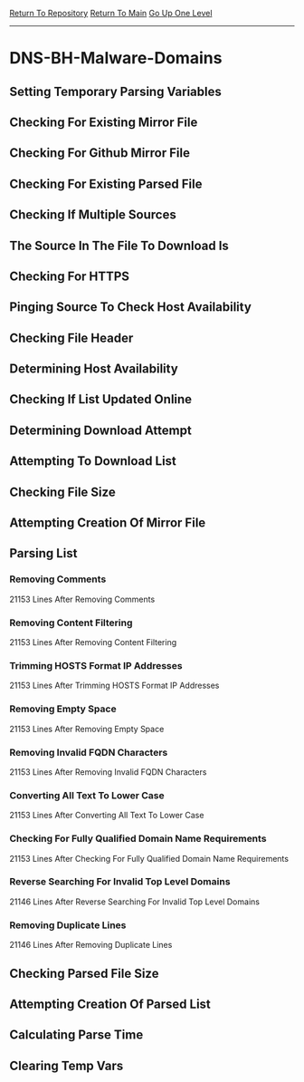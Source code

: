 [Return To Repository](https://github.com/deathbybandaid/piholeparser/)
[Return To Main](https://github.com/deathbybandaid/piholeparser/blob/dev-nomerge/RecentRunLogs/Mainlog.md)
[Go Up One Level](https://github.com/deathbybandaid/piholeparser/blob/dev-nomerge/RecentRunLogs/TopLevelScripts/30-Processing-Blacklists.md)
____________________________________
# DNS-BH-Malware-Domains
## Setting Temporary Parsing Variables
## Checking For Existing Mirror File
## Checking For Github Mirror File
## Checking For Existing Parsed File
## Checking If Multiple Sources
## The Source In The File To Download Is
## Checking For HTTPS
## Pinging Source To Check Host Availability
## Checking File Header
## Determining Host Availability
## Checking If List Updated Online
## Determining Download Attempt
## Attempting To Download List
## Checking File Size
## Attempting Creation Of Mirror File
## Parsing List
### Removing Comments
21153 Lines After Removing Comments
### Removing Content Filtering
21153 Lines After Removing Content Filtering
### Trimming HOSTS Format IP Addresses
21153 Lines After Trimming HOSTS Format IP Addresses
### Removing Empty Space
21153 Lines After Removing Empty Space
### Removing Invalid FQDN Characters
21153 Lines After Removing Invalid FQDN Characters
### Converting All Text To Lower Case
21153 Lines After Converting All Text To Lower Case
### Checking For Fully Qualified Domain Name Requirements
21153 Lines After Checking For Fully Qualified Domain Name Requirements
### Reverse Searching For Invalid Top Level Domains
21146 Lines After Reverse Searching For Invalid Top Level Domains
### Removing Duplicate Lines
21146 Lines After Removing Duplicate Lines
## Checking Parsed File Size
## Attempting Creation Of Parsed List
## Calculating Parse Time
## Clearing Temp Vars
